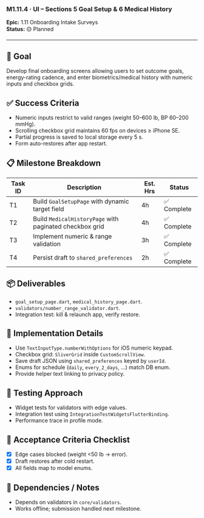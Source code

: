 ### M1.11.4 · UI – Sections 5 Goal Setup & 6 Medical History

**Epic:** 1.11 Onboarding Intake Surveys\
**Status:** 🟡 Planned

---

## 🎯 Goal

Develop final onboarding screens allowing users to set outcome goals,
energy-rating cadence, and enter biometrics/medical history with numeric inputs
and checkbox grids.

## ✅ Success Criteria

- Numeric inputs restrict to valid ranges (weight 50–600 lb, BP 60–200 mmHg).
- Scrolling checkbox grid maintains 60 fps on devices ≥ iPhone SE.
- Partial progress is saved to local storage every 5 s.
- Form auto-restores after app restart.

## 📋 Milestone Breakdown

| Task ID | Description                                             | Est. Hrs | Status      |
| ------- | ------------------------------------------------------- | -------- | ----------- |
| T1      | Build `GoalSetupPage` with dynamic target field         | 4h       | ✅ Complete |
| T2      | Build `MedicalHistoryPage` with paginated checkbox grid | 4h       | ✅ Complete |
| T3      | Implement numeric & range validation                    | 3h       | ✅ Complete |
| T4      | Persist draft to `shared_preferences`                   | 2h       | ✅ Complete |

## 📦 Deliverables

- `goal_setup_page.dart`, `medical_history_page.dart`.
- `validators/number_range_validator.dart`.
- Integration test: kill & relaunch app, verify restore.

## 🔧 Implementation Details

- Use `TextInputType.numberWithOptions` for iOS numeric keypad.
- Checkbox grid: `SliverGrid` inside `CustomScrollView`.
- Save draft JSON using `shared_preferences` keyed by `userId`.
- Enums for schedule (`daily`, `every_2_days`, …) match DB enum.
- Provide helper text linking to privacy policy.

## 🧪 Testing Approach

- Widget tests for validators with edge values.
- Integration test using `IntegrationTestWidgetsFlutterBinding`.
- Performance trace in profile mode.

## 📜 Acceptance Criteria Checklist

- [x] Edge cases blocked (weight <50 lb → error).
- [x] Draft restores after cold restart.
- [x] All fields map to model enums.

## 🔗 Dependencies / Notes

- Depends on validators in `core/validators`.
- Works offline; submission handled next milestone.
